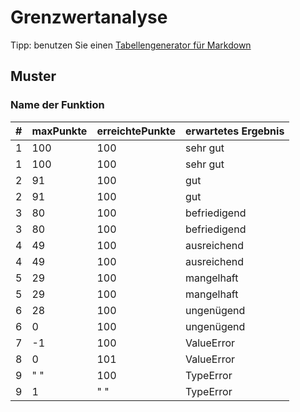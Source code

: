 # Grenzwertanalyse
Tipp: benutzen Sie einen [Tabellengenerator für Markdown](https://www.tablesgenerator.com/markdown_tables)

## Muster
### Name der Funktion
| # | maxPunkte | erreichtePunkte | erwartetes Ergebnis |
|---|-----------|-----------------|---------------------|
| 1 | 100       | 100             | sehr gut            |
| 1 | 100       | 100             | sehr gut            |
| 2 | 91        | 100             | gut                 |
| 2 | 91        | 100             | gut                 |
| 3 | 80        | 100             | befriedigend        |
| 3 | 80        | 100             | befriedigend        |
| 4 | 49        | 100             | ausreichend         |
| 4 | 49        | 100             | ausreichend         |
| 5 | 29        | 100             | mangelhaft          |
| 5 | 29        | 100             | mangelhaft          |
| 6 | 28        | 100             | ungenügend          |
| 6 | 0         | 100             | ungenügend          |
| 7 | -1        | 100             | ValueError          |
| 8 | 0         | 101             | ValueError          |
| 9 | " "       | 100             | TypeError           |
| 9 | 1         | " "             | TypeError           |